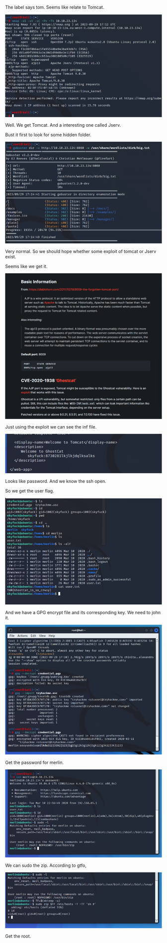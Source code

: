 The label says tom. Seems like relate to Tomcat.



![image-20230930011334854](./assets/image-20230930011334854.png)

Well. We get Tomcat. And a interesting one called Jserv.



Bust it first to look for some hidden folder.

![image-20230930011500792](./assets/image-20230930011500792.png)

Very normal. So we should hope whether some exploit of tomcat or Jserv exist.



Seems like we get it.

![image-20230930011754256](./assets/image-20230930011754256.png)



Just using the exploit we can see the inf file.

![image-20230930012337651](./assets/image-20230930012337651.png)

Looks like password. And we know the ssh open.



So we get the user flag.

![image-20230930012627607](./assets/image-20230930012627607.png)



And we have a GPG encrypt file and its corresponding key. We need to john it.



![image-20230930013127874](./assets/image-20230930013127874.png)

Get the password for merlin.



![image-20230930013227375](./assets/image-20230930013227375.png)

We can sudo the zip. According to gtfo,



![image-20230930013337474](./assets/image-20230930013337474.png)

Get the root.